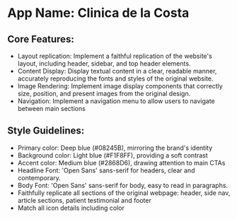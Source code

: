 # **App Name**: Clinica de la Costa

## Core Features:

- Layout replication: Implement a faithful replication of the website's layout, including header, sidebar, and top header elements.
- Content Display: Display textual content in a clear, readable manner, accurately reproducing the fonts and styles of the original website.
- Image Rendering: Implement image display components that correctly size, position, and present images from the original design.
- Navigation: Implement a navigation menu to allow users to navigate between main sections

## Style Guidelines:

- Primary color: Deep blue (#08245B), mirroring the brand's identity
- Background color: Light blue (#F1F8FF), providing a soft contrast
- Accent color: Medium blue (#2868D6), drawing attention to main CTAs
- Headline Font: 'Open Sans' sans-serif for headers, clear and contemporary.
- Body Font: 'Open Sans' sans-serif for body, easy to read in paragraphs.
- Faithfully replicate all sections of the original webpage: header, side nav, article sections, patient testimonial and footer
- Match all icon details including color